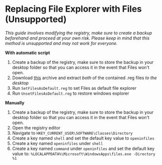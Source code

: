 # Replacing File Explorer with Files (Unsupported)

*This guide involves modifying the registry, make sure to create a backup beforehand and proceed at your own risk. Please keep in mind that this method is unsupported and may not work for everyone.*

**With automatic script**
1. Create a backup of the registry, make sure to store the backup in your desktop folder so that you can access it in the event that Files won't open.
2. Download [this](https://raw.githubusercontent.com/files-community/files-community.github.io/main/data/SetFilesAsDefault.zip) archive and extract *both* of the contained .reg files *to the desktop*
3. Run `SetFilesAsDefault.reg` to set Files as default file explorer
4. Run `UnsetFilesAsDefault.reg` to restore windows explorer

**Manually**
1. Create a backup of the registry, make sure to store the backup in your desktop folder so that you can access it in the event that Files won't open.
2. Open the registry editor
3. Navigate to `HKEY_CURRENT_USER\SOFTWARE\Classes\Directory`
4. Create a key named `shell` and set the default key value to `openinfiles`
5. Create a key named `openinfiles` under `shell`
5. Create a key named `command` under `openinfiles` and set the default key value to:
`%LOCALAPPDATA%\Microsoft\WindowsApps\files.exe -Directory %1`
